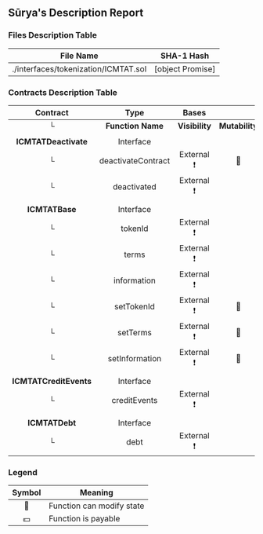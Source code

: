## Sūrya's Description Report

### Files Description Table


|  File Name  |  SHA-1 Hash  |
|-------------|--------------|
| ./interfaces/tokenization/ICMTAT.sol | [object Promise] |


### Contracts Description Table


|  Contract  |         Type        |       Bases      |                  |                 |
|:----------:|:-------------------:|:----------------:|:----------------:|:---------------:|
|     └      |  **Function Name**  |  **Visibility**  |  **Mutability**  |  **Modifiers**  |
||||||
| **ICMTATDeactivate** | Interface |  |||
| └ | deactivateContract | External ❗️ | 🛑  |NO❗️ |
| └ | deactivated | External ❗️ |   |NO❗️ |
||||||
| **ICMTATBase** | Interface |  |||
| └ | tokenId | External ❗️ |   |NO❗️ |
| └ | terms | External ❗️ |   |NO❗️ |
| └ | information | External ❗️ |   |NO❗️ |
| └ | setTokenId | External ❗️ | 🛑  |NO❗️ |
| └ | setTerms | External ❗️ | 🛑  |NO❗️ |
| └ | setInformation | External ❗️ | 🛑  |NO❗️ |
||||||
| **ICMTATCreditEvents** | Interface |  |||
| └ | creditEvents | External ❗️ |   |NO❗️ |
||||||
| **ICMTATDebt** | Interface |  |||
| └ | debt | External ❗️ |   |NO❗️ |


### Legend

|  Symbol  |  Meaning  |
|:--------:|-----------|
|    🛑    | Function can modify state |
|    💵    | Function is payable |
